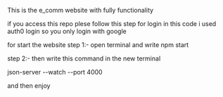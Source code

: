 This is the e_comm website with fully functionality 


if you access this repo plese follow this step 
for login 
in this code i used auth0 login 
so you only login with google 

for start the website 
step 1:-
open terminal
and write npm start 

step 2:-
then write this command in the new terminal

json-server --watch --port 4000

and then enjoy 
